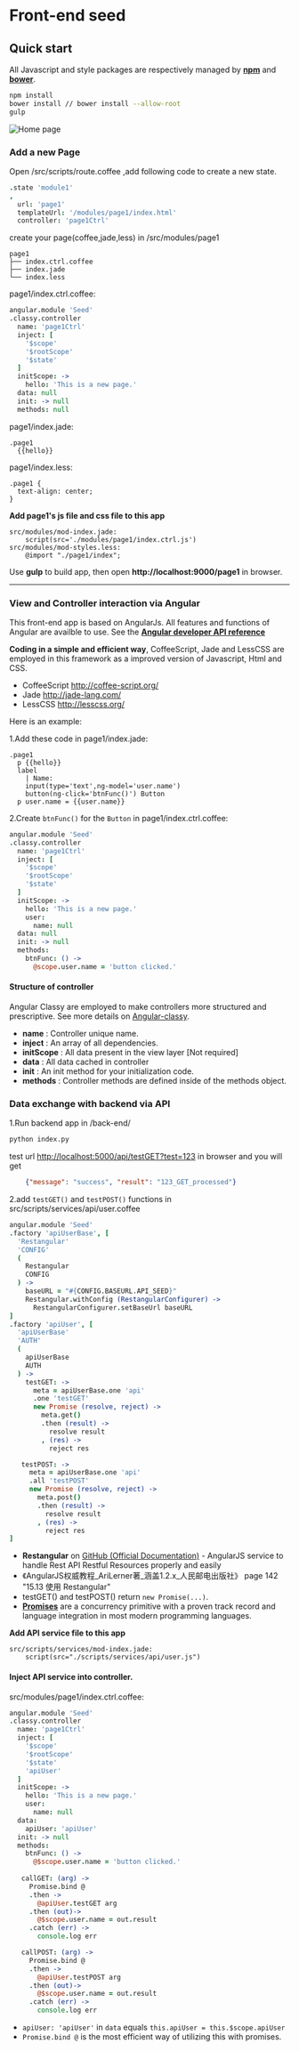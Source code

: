 
# Front-end seed

## Quick start
All Javascript and style packages are respectively managed by **[npm](https://www.npmjs.com/)** and **[bower](https://bower.io/)**.  

```bash
npm install
bower install // bower install --allow-root
gulp
```

![Home page](home.jpg)

### Add a new Page
Open /src/scripts/route.coffee ,add following code to create a new state.

```coffeescript
.state 'module1' 
,
  url: 'page1'
  templateUrl: '/modules/page1/index.html'
  controller: 'page1Ctrl'
```      
      
create your page(coffee,jade,less) in /src/modules/page1

    page1
    ├── index.ctrl.coffee
    ├── index.jade
    └── index.less
          
page1/index.ctrl.coffee:

```coffeescript    
angular.module 'Seed'
.classy.controller
  name: 'page1Ctrl'
  inject: [
    '$scope'
    '$rootScope'
    '$state'
  ]
  initScope: ->
    hello: 'This is a new page.'
  data: null
  init: -> null
  methods: null
```  
  
page1/index.jade:

```jade
.page1
  {{hello}}
```

page1/index.less:

```less
.page1 {
  text-align: center;
}
```

**Add page1's js file and css file to this app**

	src/modules/mod-index.jade:
		script(src='./modules/page1/index.ctrl.js')
	src/modules/mod-styles.less:
		@import "./page1/index";	
	  
Use **gulp** to build app, then open **http://localhost:9000/page1** in browser.

---
### View and Controller interaction via Angular

This front-end app is based on AngularJs. All features and functions of Angular are availble to use. See the **[Angular developer API reference](https://code.angularjs.org/1.4.0-rc.1/docs/api)**

**Coding in a simple and efficient way**, CoffeeScript, Jade and LessCSS are employed in this framework as a improved version of Javascript, Html and CSS.

* CoffeeScript <http://coffee-script.org/> 
* Jade <http://jade-lang.com/>
* LessCSS <http://lesscss.org/>

Here is an example:

1.Add these code in page1/index.jade:

```jade
.page1
  p {{hello}}
  label
    | Name:
    input(type='text',ng-model='user.name')
    button(ng-click='btnFunc()') Button
  p user.name = {{user.name}}
```
  
2.Create `btnFunc()` for the `Button` in page1/index.ctrl.coffee:

```coffeescript	
angular.module 'Seed'
.classy.controller
  name: 'page1Ctrl'
  inject: [
    '$scope'
    '$rootScope'
    '$state'
  ]
  initScope: ->
    hello: 'This is a new page.'
    user:
      name: null
  data: null
  init: -> null
  methods:
    btnFunc: () ->
      @scope.user.name = 'button clicked.'
```      

#### Structure of controller 
Angular Classy are employed to make controllers more structured and prescriptive. See more details on [Angular-classy](http://davej.github.io/angular-classy/).

* **name** : Controller unique name.
* **inject** : An array of all dependencies.	      
* **initScope** : All data present in the view layer [Not required]
* **data** : All data cached in controller 
* **init** : An init method for your initialization code.
* **methods** :  Controller methods are defined inside of the methods object.
	  
### Data exchange with backend via API

1.Run backend app in /back-end/

```bash	
python index.py	
```

test url <http://localhost:5000/api/testGET?test=123> in browser and you will get 

```json
	{"message": "success", "result": "123_GET_processed"}
```
	
2.add `testGET()` and `testPOST()` functions in src/scripts/services/api/user.coffee

```coffeescript
angular.module 'Seed'
.factory 'apiUserBase', [
  'Restangular'
  'CONFIG'
  (
    Restangular
    CONFIG
  ) ->
    baseURL = "#{CONFIG.BASEURL.API_SEED}"
    Restangular.withConfig (RestangularConfigurer) ->
      RestangularConfigurer.setBaseUrl baseURL
]
.factory 'apiUser', [
  'apiUserBase'
  'AUTH'
  (
    apiUserBase
    AUTH
  ) ->
    testGET: ->
      meta = apiUserBase.one 'api'
      .one 'testGET'
      new Promise (resolve, reject) ->
        meta.get()
        .then (result) ->
          resolve result
        , (res) ->
          reject res

   testPOST: ->
     meta = apiUserBase.one 'api'
     .all 'testPOST'
     new Promise (resolve, reject) ->
       meta.post()
       .then (result) ->
         resolve result
       , (res) ->
         reject res
]	
```	

* **Restangular** on [GitHub (Official Documentation)](https://github.com/mgonto/restangular) - AngularJS service to handle Rest API Restful Resources properly and easily
* 《AngularJS权威教程_AriLerner著_涵盖1.2.x_人民邮电出版社》 page 142 "15.13 使用 Restangular"
* testGET() and testPOST() return `new Promise(...)`.
* [**Promises**](http://bluebirdjs.com/docs/why-promises.html) are a concurrency primitive with a proven track record and language integration in most modern programming languages.
	
**Add API service file to this app**

	src/scripts/services/mod-index.jade:
		script(src="./scripts/services/api/user.js")
		
		
#### Inject API service into controller.

src/modules/page1/index.ctrl.coffee:

```coffeescript
angular.module 'Seed'
.classy.controller
  name: 'page1Ctrl'
  inject: [
    '$scope'
    '$rootScope'
    '$state'
    'apiUser'
  ]
  initScope: ->
    hello: 'This is a new page.'
    user:
      name: null
  data:
    apiUser: 'apiUser'
  init: -> null
  methods:
    btnFunc: () ->
      @$scope.user.name = 'button clicked.'
      
   callGET: (arg) ->
     Promise.bind @
     .then ->
       @apiUser.testGET arg
     .then (out)->
       @$scope.user.name = out.result
     .catch (err) ->
       console.log err

   callPOST: (arg) ->
     Promise.bind @
     .then ->
       @apiUser.testPOST arg
     .then (out)->
       @$scope.user.name = out.result
     .catch (err) ->
       console.log err
```       

* `apiUser: 'apiUser'` in `data` equals `this.apiUser = this.$scope.apiUser`
* `Promise.bind @` is the most efficient way of utilizing this with promises. 

		